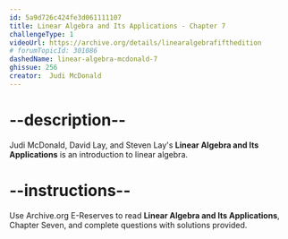 ```yaml
---
id: 5a9d726c424fe3d061111107
title: Linear Algebra and Its Applications - Chapter 7
challengeType: 1
videoUrl: https://archive.org/details/linearalgebrafifthedition
# forumTopicId: 301086
dashedName: linear-algebra-mcdonald-7
ghissue: 256
creator:  Judi McDonald
---
```


# --description--

Judi McDonald, David Lay, and Steven Lay's __Linear Algebra and Its Applications__ is an introduction to linear algebra.

# --instructions--

Use Archive.org E-Reserves to read __Linear Algebra and Its Applications__, Chapter Seven, and complete questions with solutions provided. 